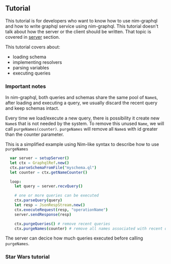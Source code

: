 ## Tutorial

This tutorial is for developers who want to know how to use nim-graphql and how to write
graphql service using nim-graphql. This tutorial doesn't talk about how the server or the client should be written.
That topic is covered in [server](server.md) section.

This tutorial covers about:
  - loading schema
  - implementing resolvers
  - parsing variables
  - executing queries

### Important notes

In nim-graphql, both queries and schemas share the same pool of `Name`s,
after loading and executing a query, we usually discard the recent query and
keep schemas intact.

Every time we load/execute a new query, there is possibility it create new `Name`s
that is not needed by the system. To remove this unused `Name`, we will call `purgeNames(counter)`.
`purgeNames` will remove all `Name`s with id greater than the counter parameter.

This is a simplified example using Nim-like syntax to describe how to use `purgeNames`

```Nim
  var server = setupServer()
  let ctx = GraphqlRef.new()
  ctx.parseSchemaFromFile("myschema.ql")
  let counter = ctx.getNameCounter()

  loop:
    let query = server.recvQuery()

    # one or more queries can be executed
    ctx.parseQuery(query)
    let resp = JsonRespStream.new()
    ctx.executeRequest(resp, "operationName")
    server.sendResponse(resp)

    ctx.purgeQueries() # remove recent queries
    ctx.purgeNames(counter) # remove all names associated with recent queries
```

The server can decice how much queries executed before calling `purgeNames`.

### Star Wars tutorial
